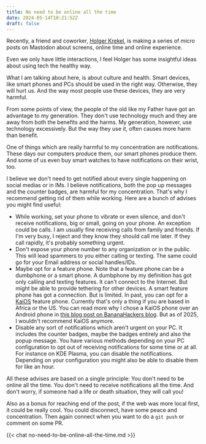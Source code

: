 ```yaml
---
title: No need to be online all the time
date: 2024-05-14T10:21:52Z
draft: false
---
```

Recently, a friend and coworker, [Holger Krekel](https://chaos.social/@hpk), is making a series of micro posts on Mastodon about screens, online time and online experience.

Even we only have little interactions, I feel Holger has some insightful ideas about using tech the healthy way.

What I am talking about here, is about culture and health. Smart devices, like smart phones and PCs should be used in the right way. Otherwise, they will hurt us. And the way most people use these devices, they are very harmful.

From some points of view, the people of the old like my Father have got an advantage to my generation. They don't use technology much and they are away from both the benefits and the harms. My generation, however, use technology excessively. But the way they use it, often causes more harm than benefit.

One of things which are really harmful to my concentration are notifications. These days our computers produce them, our smart phones produce them. And some of us even buy smart watches to have notifications on their wrist, too.

I believe we don't need to get notified about every single happening on social medias or in IMs. I believe notifications, both the pop up messages and the counter badges, are harmful for my concentration. That's why I recommend getting rid of them while working. Here are a bunch of advises you might find useful:

 - While working, set your phone to vibrate or even silence, and don't receive notifications, big or small, going on your phone. An exception could be calls. I am usually fine receiving calls from family and friends. If I'm very busy, I reject and they know they should call me later. If they call rapidly, it's probably something urgent.
 - Don't expose your phone number to any organization or in the public. This will lead spammers to you either calling or texting. The same could go for your Email address or social handles/IDs.
 - Maybe opt for a feature phone. Note that a feature phone can be a dumbphone or a smart phone. A dumbphone by my definition has got only calling and texting features. It can't connect to the Internet. But might be able to provide tethering for other devices. A smart feature phone has got a connection. But is limited. In past, you can opt for a [KaiOS](https://en.wikipedia.org/wiki/KaiOS) feature phone. Currently that's only a thing if you are based in Africa or the US. You can read more why I chose a KaiOS phone over an Android phone in [this blog post on BananaHackers blog](https://blog.bananahackers.net/farooqkz/kaios-is-a-good-choice-for-you-if). But as of 2025, I wouldn't recommend KaiOS anymore.
 - Disable any sort of notifications which aren't urgent on your PC. It includes the counter badges, maybe the badges entirely and also the popup message. You have various methods depending on your PC configuration to opt out of receiving notifications for some time or at all. For instance on KDE Plasma, you can disable the notifications. Depending on your configuration you might also be able to disable them for like an hour.

All these advises are based on a single principle: You don't need to be online all the time. You don't need to receive notifications all the time. And don't worry, if someone had a life or death situation, they will call you!

Also as a bonus for reaching end of the post, if the web was more local first, it could be really cool. You could disconnect, have some peace and concentration. Then again connect when you want to do a `git push` or comment on some PR.


{{< chat no-need-to-be-online-all-the-time.md >}}
